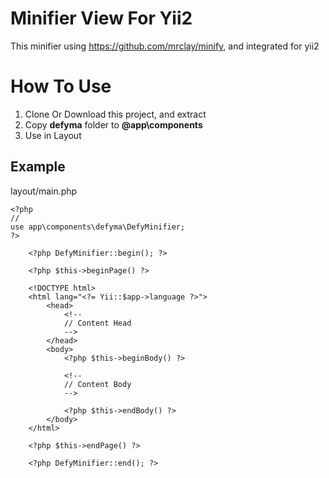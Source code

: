 # Minifier View For Yii2

This minifier using https://github.com/mrclay/minify, and integrated for yii2


# How To Use

1. Clone Or Download this project, and extract
2. Copy **defyma** folder to **@app\components**
3. Use in Layout

## Example
layout/main.php

```
<?php
//
use app\components\defyma\DefyMinifier;
?>
    
    <?php DefyMinifier::begin(); ?>
    
    <?php $this->beginPage() ?>
    
    <!DOCTYPE html>
    <html lang="<?= Yii::$app->language ?>">
        <head>
            <!--
            // Content Head
            -->
        </head>
        <body>
            <?php $this->beginBody() ?>
    
            <!--
            // Content Body
            -->
    
            <?php $this->endBody() ?>
        </body>
    </html>
    
    <?php $this->endPage() ?>
    
    <?php DefyMinifier::end(); ?>
```
